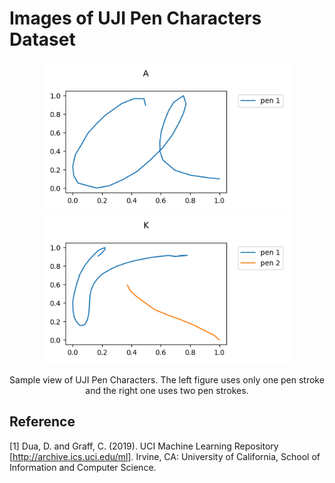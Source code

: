 Images of UJI Pen Characters Dataset
=====

<div align="center">
  <p>
    <img src="./images/UJIpenchars-w01/000040-000089.png" width="400">
    <img src="./images/UJIpenchars-w01/000491-000556.png" width="400">
  </p>
  <p>Sample view of UJI Pen Characters. The left figure uses only one pen stroke and the right one uses two pen strokes.</p>
</div>

## Reference
[1] Dua, D. and Graff, C. (2019). UCI Machine Learning Repository [http://archive.ics.uci.edu/ml]. Irvine, CA: University of California, School of Information and Computer Science.
